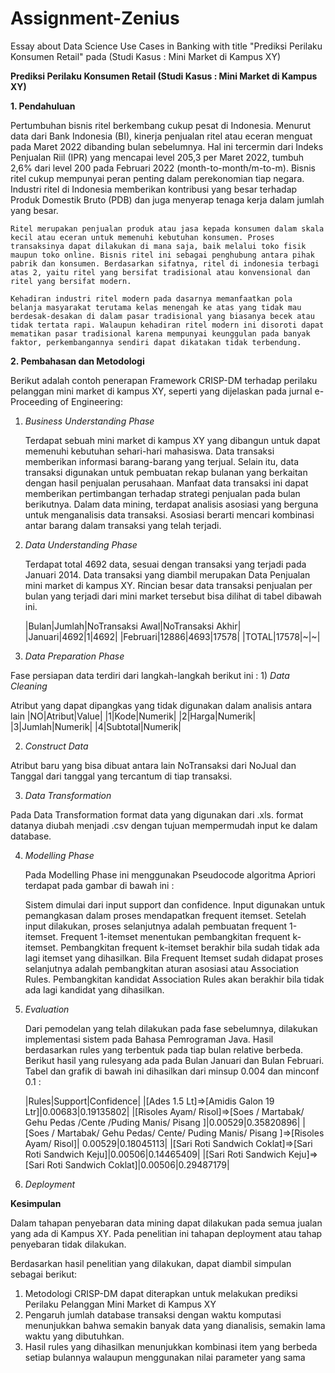 # Assignment-Zenius
Essay about Data Science Use Cases in Banking with title "Prediksi Perilaku Konsumen Retail" pada (Studi Kasus : Mini Market di Kampus XY)

**Prediksi Perilaku Konsumen Retail (Studi Kasus : Mini Market di Kampus XY)**

**1. Pendahuluan**

   Pertumbuhan bisnis ritel berkembang cukup pesat di Indonesia. Menurut data dari Bank Indonesia (BI), kinerja penjualan ritel atau eceran menguat pada Maret 2022 dibanding bulan sebelumnya. Hal ini tercermin dari Indeks Penjualan Riil (IPR) yang mencapai level 205,3 per Maret 2022, tumbuh 2,6% dari level 200 pada Februari 2022 (month-to-month/m-to-m). Bisnis ritel cukup mempunyai peran penting dalam perekonomian tiap negara. Industri ritel di Indonesia memberikan kontribusi yang besar terhadap Produk Domestik Bruto (PDB) dan juga menyerap tenaga kerja dalam jumlah yang besar.
    
    Ritel merupakan penjualan produk atau jasa kepada konsumen dalam skala kecil atau eceran untuk memenuhi kebutuhan konsumen. Proses transaksinya dapat dilakukan di mana saja, baik melalui toko fisik maupun toko online. Bisnis ritel ini sebagai penghubung antara pihak pabrik dan konsumen. Berdasarkan sifatnya, ritel di indonesia terbagi atas 2, yaitu ritel yang bersifat tradisional atau konvensional dan ritel yang bersifat modern.
    
    Kehadiran industri ritel modern pada dasarnya memanfaatkan pola belanja masyarakat terutama kelas menengah ke atas yang tidak mau berdesak-desakan di dalam pasar tradisional yang biasanya becek atau tidak tertata rapi. Walaupun kehadiran ritel modern ini disoroti dapat mematikan pasar tradisional karena mempunyai keunggulan pada banyak faktor, perkembangannya sendiri dapat dikatakan tidak terbendung.

**2. Pembahasan dan Metodologi**

Berikut adalah contoh penerapan Framework CRISP-DM terhadap perilaku pelanggan mini market di kampus XY, seperti yang dijelaskan pada jurnal e-Proceeding of Engineering:

1. *Business Understanding Phase*

    Terdapat sebuah mini market di kampus XY yang dibangun untuk dapat memenuhi kebutuhan sehari-hari mahasiswa. Data transaksi memberikan informasi barang-barang yang terjual. Selain itu, data transaksi digunakan untuk pembuatan rekap bulanan yang berkaitan dengan hasil penjualan perusahaan. Manfaat data transaksi ini dapat memberikan pertimbangan terhadap strategi penjualan pada bulan berikutnya. Dalam data mining, terdapat analisis asosiasi yang berguna untuk menganalisis data transaksi. Asosiasi berarti mencari kombinasi antar barang dalam transaksi yang telah terjadi.

2. *Data Understanding Phase*

    Terdapat total 4692 data, sesuai dengan transaksi yang terjadi pada Januari 2014. Data transaksi yang diambil merupakan Data Penjualan mini market di kampus XY. Rincian besar data transaksi penjualan per bulan yang terjadi dari mini market tersebut bisa dilihat di tabel dibawah ini.
    
    |Bulan|Jumlah|NoTransaksi Awal|NoTransaksi Akhir|
    |Januari|4692|1|4692|
    |Februari|12886|4693|17578|
    |TOTAL|17578|~|~|

3. *Data Preparation Phase*

Fase persiapan data terdiri dari langkah-langkah berikut ini : 
    1)	*Data Cleaning*
    
   Atribut yang dapat dipangkas yang tidak digunakan dalam analisis antara lain
   |NO|Atribut|Value|
   |1|Kode|Numerik|
   |2|Harga|Numerik|
   |3|Jumlah|Numerik|
   |4|Subtotal|Numerik|
   
   2)	*Construct Data*

   Atribut baru yang bisa dibuat antara lain NoTransaksi dari NoJual dan Tanggal dari tanggal yang tercantum di tiap transaksi.
   
   3)	*Data Transformation*
   
   Pada Data Transformation format data yang digunakan dari .xls. format datanya diubah menjadi .csv dengan tujuan mempermudah input ke dalam database.
   
 4.	*Modelling Phase*

    Pada Modelling Phase ini menggunakan Pseudocode algoritma Apriori terdapat pada gambar di bawah ini :
    
    Sistem dimulai dari input support dan confidence. Input digunakan untuk pemangkasan dalam proses mendapatkan frequent itemset. Setelah input dilakukan, proses selanjutnya adalah pembuatan frequent 1-itemset. Frequent 1-itemset menentukan pembangkitan frequent k-itemset. Pembangkitan frequent k-itemset berakhir bila sudah tidak ada lagi itemset yang dihasilkan. Bila Frequent Itemset sudah didapat proses selanjutnya adalah pembangkitan aturan asosiasi atau Association Rules. Pembangkitan kandidat Association Rules akan berakhir bila tidak ada lagi kandidat yang dihasilkan.
    
5. *Evaluation*

    Dari pemodelan yang telah dilakukan pada fase sebelumnya, dilakukan implementasi sistem pada Bahasa Pemrograman Java. Hasil berdasarkan rules yang terbentuk pada tiap bulan relative berbeda. Berikut hasil yang rulesyang ada pada Bulan Januari dan Bulan Februari. Tabel dan grafik di bawah ini dihasilkan dari minsup 0.004 dan minconf 0.1 :
    
   |Rules|Support|Confidence|
   |[Ades 1.5 Lt]=>[Amidis Galon 19 Ltr]|0.00683|0.19135802|
   |[Risoles Ayam/ Risol]=>[Soes / Martabak/ Gehu Pedas /Cente /Puding Manis/ Pisang ]|0.00529|0.35820896|
   |[Soes / Martabak/ Gehu Pedas/ Cente/ Puding Manis/ Pisang ]=>[Risoles Ayam/ Risol]|	0.00529|0.18045113|
   |[Sari Roti Sandwich Coklat]=>[Sari Roti Sandwich Keju]|0.00506|0.14465409| 
   |[Sari Roti Sandwich Keju]=>[Sari Roti Sandwich Coklat]|0.00506|0.29487179|
   
6.	*Deployment*

**Kesimpulan**

   Dalam tahapan penyebaran data mining dapat dilakukan pada semua jualan yang ada di Kampus XY. Pada penelitian ini tahapan deployment atau tahap penyebaran tidak dilakukan.  
    
Berdasarkan hasil penelitian yang dilakukan, dapat diambil simpulan sebagai berikut: 
1.	Metodologi CRISP-DM dapat diterapkan untuk melakukan prediksi Perilaku Pelanggan Mini Market di Kampus XY
2.	Pengaruh jumlah database transaksi dengan waktu komputasi menunjukkan bahwa semakin banyak data yang dianalisis, semakin lama waktu yang dibutuhkan.
3.	Hasil rules yang dihasilkan menunjukkan kombinasi item yang berbeda setiap bulannya walaupun menggunakan nilai parameter yang sama

